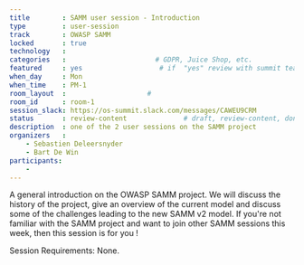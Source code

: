 ```yaml
---
title        : SAMM user session - Introduction
type         : user-session
track        : OWASP SAMM
locked       : true
technology   :
categories   :                      # GDPR, Juice Shop, etc.
featured     : yes                   # if  "yes" review with summit team
when_day     : Mon
when_time    : PM-1
room_layout  :                    #
room_id      : room-1
session_slack: https://os-summit.slack.com/messages/CAWEU9CRM
status       : review-content              # draft, review-content, done
description  : one of the 2 user sessions on the SAMM project
organizers   :
    - Sebastien Deleersnyder
    - Bart De Win
participants:
    - 
---
```


A general introduction on the OWASP SAMM project. We will discuss the history of the project, give an overview of the current model and discuss some of the challenges leading to the new SAMM v2 model. If you're not familiar with the SAMM project and want to join other SAMM sessions this week, then this session is for you !

Session Requirements: None.
